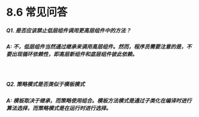8.6 常见问答
===

##### Q1. 是否应该禁止低层组件调用更高层组件中的方法？
##### A: 不，低层组件当然通过继承来调用高层组件。然而，程序员需要注意的是，不要出现循环依赖性，即高层新组件和底层组件彼此依赖。

<br/>

##### Q2. 策略模式是否类似于模板模式
##### A: 模板取决于继承，而策略使用组合。模板方法模式是通过子类化在编译时进行算法选择，而策略模式是在运行时进行选择。
